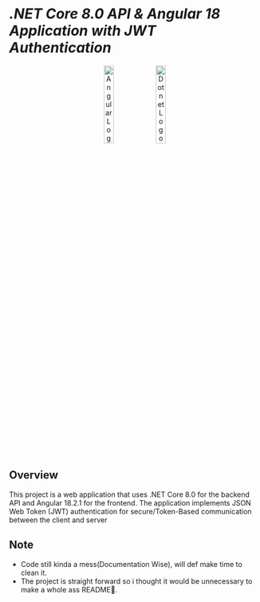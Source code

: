 # ***.NET Core 8.0 API & Angular 18 Application with JWT Authentication***
<p align="center">
  <img src="https://th.bing.com/th?id=OIP.JWcKdjkJlUbPCu8Z2lKHzgHaH3&w=242&h=257&c=8&rs=1&qlt=90&o=6&cb=13&dpr=1.3&pid=3.1&rm=2" alt="Angular Logo" width="20%"/>
  <img src="https://wpguru.co.uk/wp-content/uploads/2020/04/dotnet-logo.png" alt="Dotnet Logo" width="20%"/>
</p>

## Overview
This project is a web application that uses .NET Core 8.0 for the backend API and Angular 18.2.1 for the frontend. The application implements JSON Web Token (JWT) authentication for secure/Token-Based communication between the client and server


## Note
- Code still kinda a mess(Documentation Wise), will def make time to clean it.
- The project is straight forward so i thought it would be unnecessary to make a whole ass README🦥.